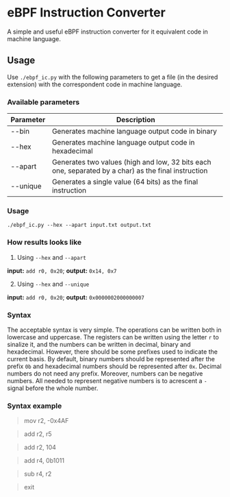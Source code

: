 # eBPF Instruction Converter
A simple and useful eBPF instruction converter for it equivalent code in machine language.

## Usage
Use `./ebpf_ic.py` with the following parameters to get a file (in the desired extension) with the correspondent code in machine language.

### Available parameters

| Parameter | Description |
| --- | --- |
| --bin | Generates machine language output code in binary |
| --hex | Generates machine language output code in hexadecimal |
| --apart | Generates two values (high and low, 32 bits each one, separated by a char) as the final instruction |
| --unique | Generates a single value (64 bits) as the final instruction |

### Usage

`./ebpf_ic.py --hex --apart input.txt output.txt`

### How results looks like

1. Using `--hex` and `--apart`

**input:** `add r0, 0x20`; **output:** `0x14, 0x7`

2. Using `--hex` and `--unique`

**input:** `add r0, 0x20`; **output:** `0x0000002000000007`

### Syntax

The acceptable syntax is very simple. The operations can be written both in lowercase and uppercase. The registers can be written using the letter `r` to sinalize it, and the numbers can be written in decimal, binary and hexadecimal. However, there should be some prefixes used to indicate the current basis. By default, binary numbers should be represented after the prefix `0b` and hexadecimal numbers should be represented after `0x`. Decimal numbers do not need any prefix. Moreover, numbers can be negative numbers. All needed to represent negative numbers is to acrescent a `-` signal before the whole number.

### Syntax example

> mov r2, -0x4AF

> add r2, r5

> add r2, 104

> add r4, 0b1011

> sub r4, r2

> exit
